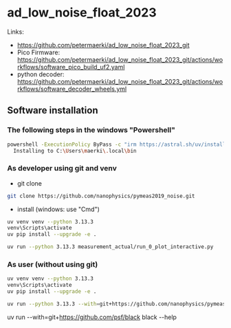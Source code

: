 # ad_low_noise_float_2023

Links:
* https://github.com/petermaerki/ad_low_noise_float_2023_git
* Pico Firmware: https://github.com/petermaerki/ad_low_noise_float_2023_git/actions/workflows/software_pico_build_uf2.yaml
* python decoder: https://github.com/petermaerki/ad_low_noise_float_2023_git/actions/workflows/software_decoder_wheels.yml


## Software installation

### The following steps in the windows "Powershell"

```bash
powershell -ExecutionPolicy ByPass -c "irm https://astral.sh/uv/install.ps1 | iex"
  Installing to C:\Users\maerki\.local\bin
```

### As developer using git and venv

* git clone

```bash
git clone https://github.com/nanophysics/pymeas2019_noise.git
```

* install (windows: use "Cmd")

```bash
uv venv venv --python 3.13.3
venv\Scripts\activate
uv pip install --upgrade -e .
```

```bash
uv run --python 3.13.3 measurement_actual/run_0_plot_interactive.py
```

### As user (without using git)

```bash
uv venv venv --python 3.13.3
venv\Scripts\activate
uv pip install --upgrade -e .
```

```bash
uv run --python 3.13.3 --with=git+https://github.com/nanophysics/pymeas2019_noise.git -- python -m measurement_actual.run_0_plot_interactive
```

uv run --with=git+https://github.com/psf/black black --help